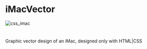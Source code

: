 # iMacVector
![css_imac](https://user-images.githubusercontent.com/24946716/27730251-81b699f8-5d80-11e7-9276-1890881c7fc5.JPG)
#
Graphic vector design of an iMac, designed only with HTML|CSS
